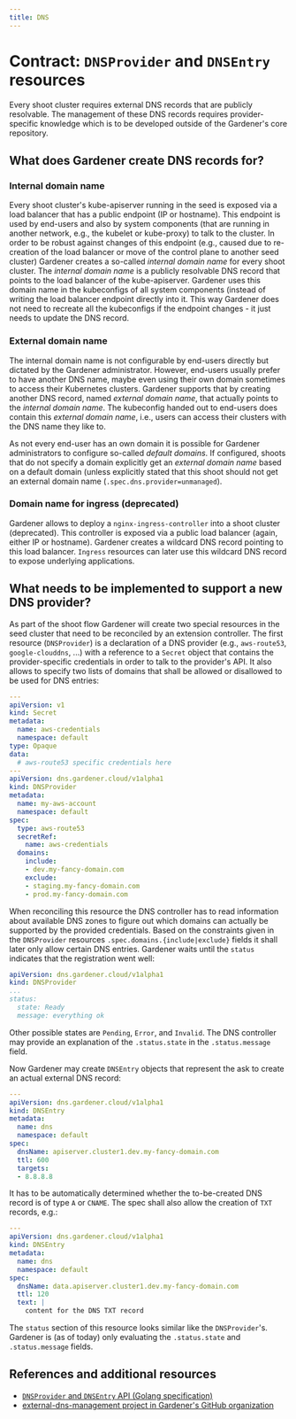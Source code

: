 ```yaml
---
title: DNS
---
```

# Contract: `DNSProvider` and `DNSEntry` resources

Every shoot cluster requires external DNS records that are publicly resolvable.
The management of these DNS records requires provider-specific knowledge which is to be developed outside of the Gardener's core repository.

## What does Gardener create DNS records for?

### Internal domain name

Every shoot cluster's kube-apiserver running in the seed is exposed via a load balancer that has a public endpoint (IP or hostname).
This endpoint is used by end-users and also by system components (that are running in another network, e.g., the kubelet or kube-proxy) to talk to the cluster.
In order to be robust against changes of this endpoint (e.g., caused due to re-creation of the load balancer or move of the control plane to another seed cluster) Gardener creates a so-called *internal domain name* for every shoot cluster.
The *internal domain name* is a publicly resolvable DNS record that points to the load balancer of the kube-apiserver.
Gardener uses this domain name in the kubeconfigs of all system components (instead of writing the load balancer endpoint directly into it.
This way Gardener does not need to recreate all the kubeconfigs if the endpoint changes - it just needs to update the DNS record.

### External domain name

The internal domain name is not configurable by end-users directly but dictated by the Gardener administrator.
However, end-users usually prefer to have another DNS name, maybe even using their own domain sometimes to access their Kubernetes clusters.
Gardener supports that by creating another DNS record, named *external domain name*, that actually points to the *internal domain name*.
The kubeconfig handed out to end-users does contain this *external domain name*, i.e., users can access their clusters with the DNS name they like to.

As not every end-user has an own domain it is possible for Gardener administrators to configure so-called *default domains*.
If configured, shoots that do not specify a domain explicitly get an *external domain name* based on a default domain (unless explicitly stated that this shoot should not get an external domain name (`.spec.dns.provider=unmanaged`).

### Domain name for ingress (deprecated)

Gardener allows to deploy a `nginx-ingress-controller` into a shoot cluster (deprecated).
This controller is exposed via a public load balancer (again, either IP or hostname).
Gardener creates a wildcard DNS record pointing to this load balancer.
`Ingress` resources can later use this wildcard DNS record to expose underlying applications.

## What needs to be implemented to support a new DNS provider?

As part of the shoot flow Gardener will create two special resources in the seed cluster that need to be reconciled by an extension controller.
The first resource (`DNSProvider`) is a declaration of a DNS provider (e.g., `aws-route53`, `google-clouddns`, ...) with a reference to a `Secret` object that contains the provider-specific credentials in order to talk to the provider's API.
It also allows to specify two lists of domains that shall be allowed or disallowed to be used for DNS entries:

```yaml
---
apiVersion: v1
kind: Secret
metadata:
  name: aws-credentials
  namespace: default
type: Opaque
data:
  # aws-route53 specific credentials here
---
apiVersion: dns.gardener.cloud/v1alpha1
kind: DNSProvider
metadata:
  name: my-aws-account
  namespace: default
spec:
  type: aws-route53
  secretRef:
    name: aws-credentials
  domains:
    include:
    - dev.my-fancy-domain.com
    exclude:
    - staging.my-fancy-domain.com
    - prod.my-fancy-domain.com
```

When reconciling this resource the DNS controller has to read information about available DNS zones to figure out which domains can actually be supported by the provided credentials.
Based on the constraints given in the `DNSProvider` resources `.spec.domains.{include|exclude}` fields it shall later only allow certain DNS entries.
Gardener waits until the `status` indicates that the registration went well:

```yaml
apiVersion: dns.gardener.cloud/v1alpha1
kind: DNSProvider
...
status:
  state: Ready
  message: everything ok
```

Other possible states are `Pending`, `Error`, and `Invalid`.
The DNS controller may provide an explanation of the `.status.state` in the `.status.message` field.

Now Gardener may create `DNSEntry` objects that represent the ask to create an actual external DNS record:

```yaml
---
apiVersion: dns.gardener.cloud/v1alpha1
kind: DNSEntry
metadata:
  name: dns
  namespace: default
spec:
  dnsName: apiserver.cluster1.dev.my-fancy-domain.com
  ttl: 600
  targets:
  - 8.8.8.8
```

It has to be automatically determined whether the to-be-created DNS record is of type `A` or `CNAME`.
The spec shall also allow the creation of `TXT` records, e.g.:

```yaml
---
apiVersion: dns.gardener.cloud/v1alpha1
kind: DNSEntry
metadata:
  name: dns
  namespace: default
spec:
  dnsName: data.apiserver.cluster1.dev.my-fancy-domain.com
  ttl: 120
  text: |
    content for the DNS TXT record
```

The `status` section of this resource looks similar like the `DNSProvider`'s.
Gardener is (as of today) only evaluating the `.status.state` and `.status.message` fields.

## References and additional resources

* [`DNSProvider` and `DNSEntry` API (Golang specification)](https://github.com/gardener/external-dns-management/tree/master/pkg/apis/dns/v1alpha1)
* [external-dns-management project in Gardener's GitHub organization](https://github.com/gardener/external-dns-management)
